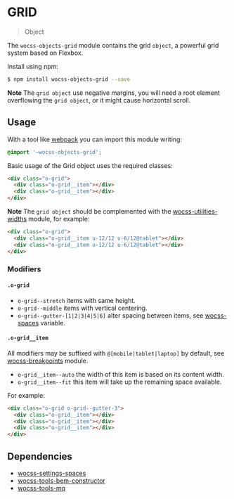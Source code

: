 # GRID

> Object

The `wocss-objects-grid` module contains the grid `object`, a powerful grid system based on Flexbox.

Install using npm:

```sh
$ npm install wocss-objects-grid --save
```

**Note** The `grid object` use negative margins, you will need a root element overflowing the `grid object`, or it might cause horizontal scroll.

## Usage

With a tool like [webpack](https://webpack.github.io/) you can import this module writing:

```scss
@import '~wocss-objects-grid';
```

Basic usage of the Grid object uses the required classes:

```html
<div class="o-grid">
  <div class="o-grid__item"></div>
  <div class="o-grid__item"></div>
</div>
```

**Note** The `grid object` should be complemented with the [wocss-utilities-widths](https://github.com/wocss/utilities.widths) module, for example:

```html
<div class="o-grid">
  <div class="o-grid__item u-12/12 u-6/12@tablet"></div>
  <div class="o-grid__item u-12/12 u-6/12@tablet"></div>
</div>
```

### Modifiers

#### `.o-grid`

* `o-grid--stretch` items with same height.
* `o-grid--middle` items with vertical centering.
* `o-grid--gutter-[1|2|3|4|5|6]` alter spacing between items, see [wocss-spaces](https://github.com/wocss/settings.spaces#spaces) variable.

#### `.o-grid__item`

All modifiers may be suffixed with `@[mobile|tablet|laptop]` by default, see [wocss-breakpoints](https://github.com/wocss/settings.breakpoints) module.

* `o-grid__item--auto` the width of this item is based on its content width.
* `o-grid__item--fit` this item will take up the remaining space available.

For example:

```html
<div class="o-grid o-grid--gutter-3">
  <div class="o-grid__item"></div>
  <div class="o-grid__item"></div>
  <div class="o-grid__item"></div>
</div>
```

## Dependencies

* [wocss-settings-spaces](https://github.com/wocss/settings.spaces)
* [wocss-tools-bem-constructor](https://github.com/wocss/tools.bem-constructor)
* [wocss-tools-mq](https://github.com/wocss/tools.mq)
